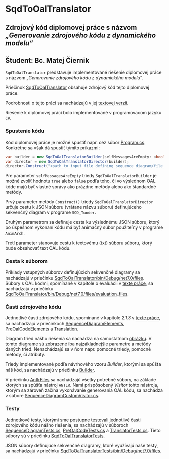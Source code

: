 # SqdToOalTranslator
## Zdrojový kód diplomovej práce s názvom _„Generovanie zdrojového kódu z dynamického modelu“_
## Študent: Bc. Matej Čiernik

`SqdToOalTranslator` predstavuje implementované riešenie diplomovej práce s názvom _„Generovanie zdrojového kódu z dynamického modelu“_.

Priečinok [SqdToOalTranslator](SqdToOalTranslator) obsahuje zdrojový kód tejto diplomovej práce.

Podrobnosti o tejto práci sa nachádzajú v jej [textovej verzii](SqdToOalTranslator/Ciernik_Matej_DP.pdf).

Riešenie k diplomovej práci bolo implementované v programovacom jazyku `C#`.


### Spustenie kódu
Kód diplomovej práce je možné spustiť napr. cez súbor [Program.cs](SqdToOalTranslator/Program.cs). Konkrétne sa však dá spustiť týmito príkazmi:
```csharp
var builder = new SqdToOalTranslatorBuilder(selfMessagesAreEmpty: <bool>);
var director = new SqdToOalTranslatorDirector(builder);
director.Construct("<path_to_input_file_defining_sequence_diagram/file_name.json>", "<path_to_animation_output_file/file_name.json >", "<path_to_oal_code_output_file/file_name.txt >");
```
Pre parameter `selfMessagesAreEmpty` triedy `SqdToOalTranslatorBuilder` je možné zvoliť hodnotu `true` alebo `false` podľa toho, či vo výslednom OAL kóde majú byť vlastné správy ako prázdne metódy alebo ako štandardné metódy.

Prvý parameter metódy `Construct()` triedy `SqdToOalTranslatorDirector` určuje cestu k JSON súboru (vrátane názvu súboru) definujúceho sekvenčný diagram v programe `SQD_Tunder`.

Druhým parametrom sa definuje cesta ku výslednému JSON súboru, ktorý po úspešnom vykonaní kódu má byť animačný súbor použiteľný v programe `AnimArch`.

Tretí parameter stanovuje cestu k textovému (txt) súboru súboru, ktorý bude obsahovať text OAL kódu.

### Cesta k súborom
Príklady vstupných súborov definujúcich sekvenčné diagramy sa nachádzajú v priečinku [SqdToOalTranslator/bin/Debug/net7.0/files](SqdToOalTranslator/bin/Debug/net7.0/files).<br>
Súbory s OAL kódmi, spomínané v kapitole o evaluácii v [texte práce](SqdToOalTranslator/Ciernik_Matej_DP.pdf), sa nachádzajú v priečinku [SqdToOalTranslator/bin/Debug/net7.0/files/evaluation_files](SqdToOalTranslator/bin/Debug/net7.0/files/evaluation_files).

### Časti zdrojového kódu
Jednotlivé časti zdrojového kódu, spomínané v kapitole _2.1.3_ v [texte práce](SqdToOalTranslator/Ciernik_Matej_DP.pdf), sa nachádzajú v priečinkoch [SequenceDiagramElements](SqdToOalTranslator/SequenceDiagramElements), [PreOalCodeElements](SqdToOalTranslator/PreOalCodeElements) a [Translation](SqdToOalTranslator/Translation).

Diagram tried nášho riešenia sa nachádza na samostatnom [obrázku](SqdToOalTranslator/class_diagram_complete.jpg). V tomto diagrame sú zobrazené iba najzákladnejšie parametre a metódy daných tried. Nenachádzajú sa v ňom napr. pomocné triedy, pomocné metódy, či atribúty.

Triedy implementované podľa návrhového vzoru _Builder_, ktorými sa spúšťa náš kód, sa nachádzajú v priečinku [Builder](SqdToOalTranslator/Builder).

V priečinku [AntlrFiles](SqdToOalTranslator/AntlrFiles) sa nachádzajú všetky potrebné súbory, na základe ktorých sa spúšťa nástroj `ANTLR`. Nami prispôsobený _Visitor_ tohto nástroja, ktorým sa zároveň začína vykonávanie generovania OAL kódu, sa nachádza v súbore [SequenceDiagramCustomVisitor.cs](SqdToOalTranslator/SequenceDiagramCustomVisitor.cs).

### Testy
Jednotkové testy, ktorými sme postupne testovali jednotlivé časti zdrojového kódu nášho riešenia, sa nachádzajú v súboroch [SequenceDiagramTests.cs](SqdToOalTranslatorTests/SequenceDiagramTests.cs), [PreOalCodeTests.cs](SqdToOalTranslatorTests/PreOalCodeTests.cs) a [TranslatorTests.cs](SqdToOalTranslatorTests/TranslatorTests.cs). Tieto súbory sú v priečinku [SqdToOalTranslatorTests](SqdToOalTranslatorTests).

JSON súbory definujúce sekvenčné diagramy, ktoré využívajú naše testy, sa nachádzajú v priečinku [SqdToOalTranslatorTests/bin/Debug/net7.0/files](SqdToOalTranslatorTests/bin/Debug/net7.0/files).

